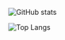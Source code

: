 

<!--
**onshimiye/onshimiye** is a ✨ _special_ ✨ repository because its `README.md` (this file) appears on your GitHub profile.

Here are some ideas to get you started:

- 🔭 I’m currently working on ...
- 🌱 I’m currently learning ...
- 👯 I’m looking to collaborate on ...
- 🤔 I’m looking for help with ...
- 💬 Ask me about ...
- 📫 How to reach me: ...
- 😄 Pronouns: ...
- ⚡ Fun fact: ...
-->

![GitHub stats](https://github-readme-stats.vercel.app/api?username=onshimiye&show_icons=true&theme=solarized-dark&count_private=true)



![Top Langs](https://github-readme-stats.vercel.app/api/top-langs/?username=onshimiye&layout=compact&exclude=mindcanhack_arvrhackathon)

